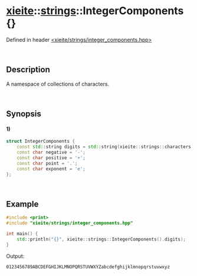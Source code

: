 # [xieite](../../xieite.md)\:\:[strings](../../strings.md)\:\:IntegerComponents \{\}
Defined in header [<xieite/strings/integer_components.hpp>](../../../include/xieite/strings/integer_components.hpp)

&nbsp;

## Description
A namespace of collections of characters.

&nbsp;

## Synopsis
#### 1)
```cpp
struct IntegerComponents {
    const std::string digits = std::string(xieite::strings::characters::alphanumeric);
    const char negative = '-';
    const char positive = '+';
    const char point = '.';
    const char exponent = 'e';
};
```

&nbsp;

## Example
```cpp
#include <print>
#include "xieite/strings/integer_components.hpp"

int main() {
    std::println("{}", xieite::strings::IntegerComponents().digits);
}
```
Output:
```
0123456789ABCDEFGHIJKLMNOPQRSTUVWXYZabcdefghijklmnopqrstuvwxyz
```
